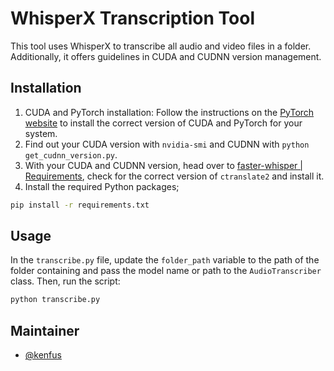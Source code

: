 # WhisperX Transcription Tool

This tool uses WhisperX to transcribe all audio and video files in a folder. Additionally, it offers guidelines in CUDA and CUDNN version management.

## Installation
1. CUDA and PyTorch installation: Follow the instructions on the [PyTorch website](https://pytorch.org/get-started/locally/) to install the correct version of CUDA and PyTorch for your system.
2. Find out your CUDA version with `nvidia-smi` and CUDNN with `python get_cudnn_version.py`.
3. With your CUDA and CUDNN version, head over to [faster-whisper | Requirements](https://github.com/SYSTRAN/faster-whisper), check for the correct version of `ctranslate2` and install it.
4. Install the required Python packages; 
```bash
pip install -r requirements.txt
```

## Usage
In the `transcribe.py` file, update the `folder_path` variable to the path of the folder containing and pass the model name or path to the `AudioTranscriber` class. Then, run the script:
```bash
python transcribe.py
```

## Maintainer
- [@kenfus](https://github.com/kenfus)